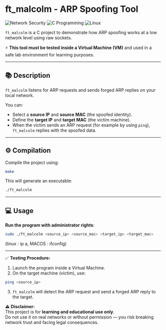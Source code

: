 # ft_malcolm - ARP Spoofing Tool

![Network Security](https://img.shields.io/badge/security-ARP_spoofing-red)
![C Programming](https://img.shields.io/badge/language-C-blue)
![Linux](https://img.shields.io/badge/platform-Linux-lightgrey)


`ft_malcolm` is a C project to demonstrate how ARP spoofing works at a low network level using raw sockets.

⚡ **This tool must be tested inside a Virtual Machine (VM)** and used in a safe lab environment for learning purposes.

---

## 📚 Description

`ft_malcolm` listens for ARP requests and sends forged ARP replies on your local network.

You can:

- Select a **source IP** and **source MAC** (the spoofed identity).
- Define the **target IP** and **target MAC** (the victim machine).
- When the victim sends an ARP request (for example by using `ping`), `ft_malcolm` replies with the spoofed data.

---

## ⚙️ Compilation

Compile the project using:

```bash
make
```

This will generate an executable:

```bash
./ft_malcolm
```

---

## 💻 Usage

**Run the program with administrator rights**:

```bash
sudo ./ft_malcolm <source_ip> <source_mac> <target_ip> <target_mac>
```

(linux : ip a, MACOS : ifconfig)

---

✅ **Testing Procedure:**

1. Launch the program inside a Virtual Machine.
2. On the target machine (victim), use:

```bash
ping <source_ip>
```

3. `ft_malcolm` will detect the ARP request and send a forged ARP reply to the target.


<!--To avoid pinging an existing IP address, I look at which network the IP address of my host machine is located in, then I spoof an unassigned IP address in this same network.
ex : ip host : 10.12.3.7/16 
ex : sudo ./ft_malcolm 10.12.3.255 08:00:27:de:d9:01 10.12.3.7 00:be:43:9c:44:38 -->



⚠️ **Disclaimer:**  
This project is for **learning and educational use only**.  
Do not use it on real networks or without permission — you risk breaking network trust and facing legal consequences.
